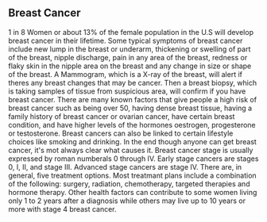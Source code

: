 ## Breast Cancer

1 in 8 Women or about 13% of the female population in the U.S will develop breast cancer in their lifetime.
Some typical symptoms of breast cancer include new lump in the breast or underarm, thickening or swelling of part of the breast, nipple discharge, pain in any area of the breast, redness or flaky skin in the nipple area on the breast and any change in size or shape of the breast.
A Mammogram, which is a X-ray of the breast, will alert if theres any breast changes that may be cancer. Then a breast biopsy, which is taking samples of tissue from suspicious area, will confirm if you have breast cancer.
There are many known factors that give people a high risk of breast cancer such as being over 50, having dense breast tissue, having a family history of breast cancer or ovarian cancer, have certain breast condition, and have higher levels of the hormones oestrogen, progesterone or testosterone. Breast cancers can also be linked to certain lifestyle choices like smoking and drinking. In the end though anyone can get breast cancer, it's mot always clear what causes it.
Breast cancer stage is usually expressed by roman numberals 0 through IV. Early stage cancers are stages 0, I, II, and stage III. Advanced stage cancers are stage IV. 
There are, in general, five treatment options. Most treatmant plans include a combination of the following: surgery, radiation, chemotherapy, targeted therapies and hormone therapy.
Other health factors can contribute to some women living only 1 to 2 years after a diagnosis while others may live up to 10 years or more with stage 4 breast cancer.
